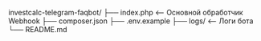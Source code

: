 investcalc-telegram-faqbot/
├── index.php <-- Основной обработчик Webhook
├── composer.json
├── .env.example
├── logs/ <-- Логи бота
└── README.md
